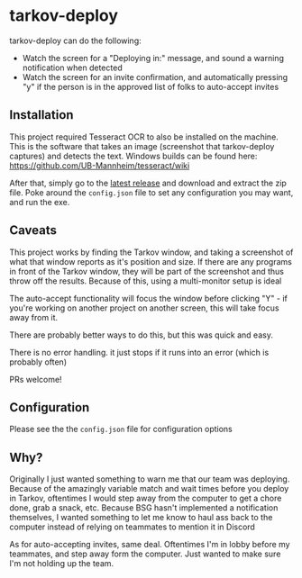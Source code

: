 # tarkov-deploy

tarkov-deploy can do the following:

* Watch the screen for a "Deploying in:" message, and sound a warning notification when detected
* Watch the screen for an invite confirmation, and automatically pressing "y" if the person is in the approved list of folks to auto-accept invites

## Installation

This project required Tesseract OCR to also be installed on the machine. This is the software that takes an image (screenshot that tarkov-deploy captures) and detects the text. Windows builds can be found here:  https://github.com/UB-Mannheim/tesseract/wiki

After that, simply go to the [latest release](https://github.com/blitzmann/tarkov-deploy/releases/latest) and download and extract the zip file. Poke around the `config.json` file to set any configuration you may want, and run the exe.

## Caveats

This project works by finding the Tarkov window, and taking a screenshot of what that window reports as it's position and size. If there are any programs in front of the Tarkov window, they will be part of the screenshot and thus throw off the results. Because of this, using a multi-monitor setup is ideal

The auto-accept functionality will focus the window before clicking "Y" - if you're working on another project on another screen, this will take focus away from it.

There are probably better ways to do this, but this was quick and easy. 

There is no error handling. it just stops if it runs into an error (which is probably often)

PRs welcome!

## Configuration

Please see the the `config.json` file for configuration options

## Why?

Originally I just wanted something to warn me that our team was deploying. Because of the amazingly variable match and wait times before you deploy in Tarkov, oftentimes I would step away from the computer to get a chore done, grab a snack, etc. Because BSG hasn't implemented a notification themselves, I wanted something to let me know to haul ass back to the computer instead of relying on teammates to mention it in Discord

As for auto-accepting invites, same deal. Oftentimes I'm in lobby before my teammates, and step away form the computer. Just wanted to make sure I'm not holding up the team.
